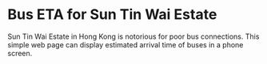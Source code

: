 # Bus ETA for Sun Tin Wai Estate
Sun Tin Wai Estate in Hong Kong is notorious for poor bus connections.
This simple web page can display estimated arrival time of buses in a phone screen.

